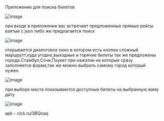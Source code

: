 Приложение для поиска билетов 


![image](https://github.com/pohebeyy/TestJobEffiectiveMobile/assets/132779666/5e8503b2-1e7a-4e11-9b56-033f914b4826)


при входе в приложение вас встречает предложенные прямые рейсы взятые с json либо же предлагается поиск 


![image](https://github.com/pohebeyy/TestJobEffiectiveMobile/assets/132779666/5081a763-f0b4-471e-8a19-6be23ae566ee)


открывается диалоговое окно в котором есть кнопки сложный маршрутт,куда угодно,выходные и горячие билеты
так же предложены города Стамбул,Сочи,Пхукет при нажатии на которые сразу заполняется форма,так же можно выбрать самому город который нужен 


![image](https://github.com/pohebeyy/TestJobEffiectiveMobile/assets/132779666/dc209760-6d72-41ac-8671-8145dff3c751)


при выборе места показываются доступные билеты на выбранную ваму дату


![image](https://github.com/pohebeyy/TestJobEffiectiveMobile/assets/132779666/89f8f623-be66-4714-a4c6-8cb7fc9127b8)









apk - clck.ru/3BQnaq
